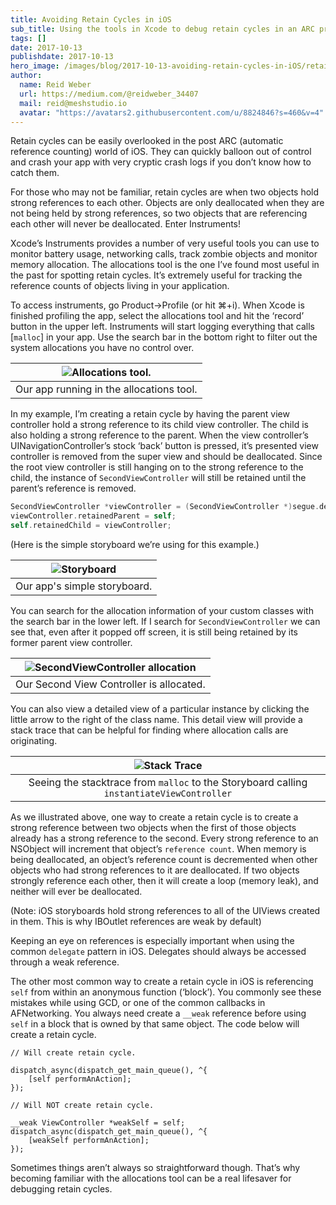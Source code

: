 ```yaml
---
title: Avoiding Retain Cycles in iOS
sub_title: Using the tools in Xcode to debug retain cycles in an ARC project.
tags: []
date: 2017-10-13
publishdate: 2017-10-13
hero_image: /images/blog/2017-10-13-avoiding-retain-cycles-in-iOS/retain-cycle-hero.png
author:
  name: Reid Weber
  url: https://medium.com/@reidweber_34407
  mail: reid@meshstudio.io
  avatar: "https://avatars2.githubusercontent.com/u/8824846?s=460&v=4"
---
```


Retain cycles can be easily overlooked in the post ARC (automatic reference counting) world of iOS. They can quickly balloon out of control and crash your app with very cryptic crash logs if you don’t know how to catch them.

For those who may not be familiar, retain cycles are when two objects hold strong references to each other. Objects are only deallocated when they are not being held by strong references, so two objects that are referencing each other will never be deallocated. Enter Instruments!

Xcode’s Instruments provides a number of very useful tools you can use to monitor battery usage, networking calls, track zombie objects and monitor memory allocation. 
The allocations tool is the one I’ve found most useful in the past for spotting retain cycles. It’s extremely useful for tracking the reference counts of objects living in your application.

To access instruments, go Product→Profile (or hit ⌘+i). When Xcode is finished profiling the app, select the allocations tool and hit the ‘record’ button in the upper left. Instruments will start logging everything that calls [`malloc`] in your app. Use the search bar in the bottom right to filter out the system allocations you have no control over.

| ![Allocations tool.](/images/blog/2017-10-13-avioding-retain-cycles-in-iOS/allocation-tool.png) |
|:--:|
|Our app running in the allocations tool.|

In my example, I’m creating a retain cycle by having the parent view controller hold a strong reference to its child view controller. The child is also holding a strong reference to the parent. When the view controller’s UINavigationController’s stock ‘back’ button is pressed, it’s presented view controller is removed from the super view and should be deallocated. Since the root view controller is still hanging on to the strong reference to the child, the instance of `SecondViewController` will still be retained until the parent’s reference is removed.

```objective-c
SecondViewController *viewController = (SecondViewController *)segue.destinationViewController;
viewController.retainedParent = self;
self.retainedChild = viewController;
```
(Here is the simple storyboard we’re using for this example.)

| ![Storyboard](/images/blog/2017-10-13-avioding-retain-cycles-in-iOS/storyboard.png) |
|:--:|
|Our app's simple storyboard.|

You can search for the allocation information of your custom classes with the search bar in the lower left. If I search for `SecondViewController` we can see that, even after it popped off screen, it is still being retained by its former parent view controller.

| ![SecondViewController allocation](/images/blog/2017-10-13-avioding-retain-cycles-in-iOS/vc-allocation.png) |
|:--:|
|Our Second View Controller is allocated.|

You can also view a detailed view of a particular instance by clicking the little arrow to the right of the class name. This detail view will provide a stack trace that can be helpful for finding where allocation calls are originating.

| ![Stack Trace](/images/blog/2017-10-13-avioding-retain-cycles-in-iOS/stack-trace.png) |
|:--:|
|Seeing the stacktrace from `malloc` to the Storyboard calling `instantiateViewController`|

As we illustrated above, one way to create a retain cycle is to create a strong reference between two objects when the first of those objects already has a strong reference to the second. Every strong reference to an NSObject will increment that object’s `reference count`. When memory is being deallocated, an object’s reference count is decremented when other objects who had strong references to it are deallocated. If two objects strongly reference each other, then it will create a loop (memory leak), and neither will ever be deallocated.

(Note: iOS storyboards hold strong references to all of the UIViews created in them. This is why IBOutlet references are weak by default)

Keeping an eye on references is especially important when using the common `delegate` pattern in iOS. Delegates should always be accessed through a weak reference.

The other most common way to create a retain cycle in iOS is referencing `self` from within an anonymous function (‘block’). You commonly see these mistakes while using GCD, or one of the common callbacks in AFNetworking. You always need create a `__weak` reference before using `self` in a block that is owned by that same object. The code below will create a retain cycle.

```
// Will create retain cycle.
  
dispatch_async(dispatch_get_main_queue(), ^{
    [self performAnAction];
});
  
// Will NOT create retain cycle.

__weak ViewController *weakSelf = self;
dispatch_async(dispatch_get_main_queue(), ^{
    [weakSelf performAnAction];
});
```

Sometimes things aren’t always so straightforward though. That’s why becoming familiar with the allocations tool can be a real lifesaver for debugging retain cycles.